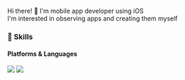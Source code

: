 

<p>
Hi there! 👋 I'm mobile app developer using iOS<br/>
I'm interested in observing apps and creating them myself
</p>


### 💪 Skills
#### Platforms & Languages
<p>
  <img src="https://img.shields.io/badge/iOS-000000?style=flat-square&logo=iOS&logoColor=white"/>
    <img src="https://img.shields.io/badge/Swift-FA7343?style=flat-square&logo=Swift&logoColor=white"/>
</p>
